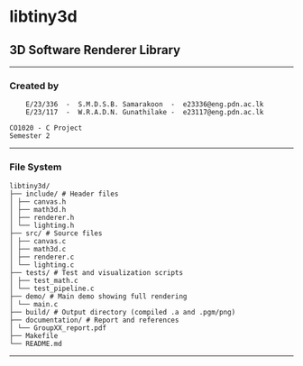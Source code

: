 # libtiny3d
## 3D Software Renderer Library
_______________________________________________________________
### Created by 
        E/23/336  -  S.M.D.S.B. Samarakoon  -  e23336@eng.pdn.ac.lk
        E/23/117  -  W.R.A.D.N. Gunathilake -  e23117@eng.pdn.ac.lk

    CO1020 - C Project
    Semester 2
_______________________________________________________________
### File System
    libtiny3d/
    ├── include/ # Header files
    │ ├── canvas.h
    │ ├── math3d.h
    │ ├── renderer.h
    │ └── lighting.h
    ├── src/ # Source files
    │ ├── canvas.c
    │ ├── math3d.c
    │ ├── renderer.c
    │ └── lighting.c
    ├── tests/ # Test and visualization scripts
    │ ├── test_math.c
    │ └── test_pipeline.c
    ├── demo/ # Main demo showing full rendering
    │ └── main.c
    ├── build/ # Output directory (compiled .a and .pgm/png)
    ├── documentation/ # Report and references
    │ └── GroupXX_report.pdf
    ├── Makefile
    └── README.md
_______________________________________________________________
    

  
